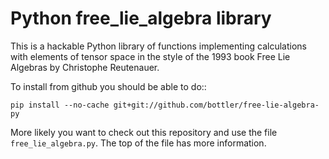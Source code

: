 Python free_lie_algebra library
===============================

This is a hackable Python library of functions implementing calculations with
elements of tensor space in the style of the 1993 book Free Lie Algebras by
Christophe Reutenauer.

To install from github you should be able to do::

    pip install --no-cache git+git://github.com/bottler/free-lie-algebra-py

More likely you want to check out this repository and use the file `free_lie_algebra.py`.
The top of the file has more information.

